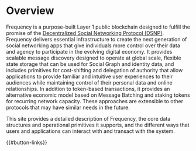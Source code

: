 # Overview

Frequency is a purpose-built Layer 1 public blockchain designed to fulfill the promise of the [Decentralized Social Networking Protocol (DSNP)](https://www.dsnp.org).
Frequency delivers essential infrastructure to create the next generation of social networking apps that give individuals more control over their data and agency to participate in the evolving digital economy.
It provides scalable message discovery designed to operate at global scale, flexible state storage that can be used for Social Graph and identity data, and includes primitives for cost-shifting and delegation of authority that allow applications to provide familiar and intuitive user experiences to their audiences while maintaining control of their personal data and online relationships.
In addition to token-based transactions, it provides an alternative economic model based on Message Batching and staking tokens for recurring network capacity.
These approaches are extensible to other protocols that may have similar needs in the future.

This site provides a detailed description of Frequency, the core data structures and operational primitives it supports, and the different ways that users and applications can interact with and transact with the system.

{{#button-links}}
